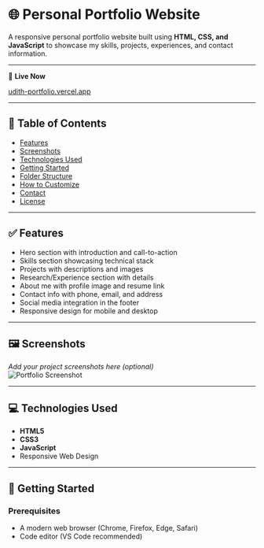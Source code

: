 # 🌐 Personal Portfolio Website

A responsive personal portfolio website built using **HTML, CSS, and JavaScript** to showcase my skills, projects, experiences, and contact information.

---

🚀 **Live Now** 
 
 [udith-portfolio.vercel.app](https://udith-portfolio.vercel.app/)

---

## 📁 Table of Contents

- [Features](#features)
- [Screenshots](#screenshots)
- [Technologies Used](#technologies-used)
- [Getting Started](#getting-started)
- [Folder Structure](#folder-structure)
- [How to Customize](#how-to-customize)
- [Contact](#contact)
- [License](#license)

---

## ✅ Features

- Hero section with introduction and call-to-action
- Skills section showcasing technical stack
- Projects with descriptions and images
- Research/Experience section with details
- About me with profile image and resume link
- Contact info with phone, email, and address
- Social media integration in the footer
- Responsive design for mobile and desktop

---

## 🖼️ Screenshots

_Add your project screenshots here (optional)_  
![Portfolio Screenshot](./image/screenshot1.jpg)

---

## 💻 Technologies Used

- **HTML5**
- **CSS3**
- **JavaScript**
- Responsive Web Design

---

## 🚀 Getting Started

### Prerequisites

- A modern web browser (Chrome, Firefox, Edge, Safari)
- Code editor (VS Code recommended)

